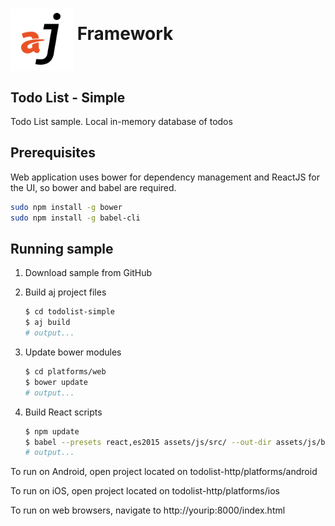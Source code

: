 # <img src="https://raw.githubusercontent.com/bfortunato/aj-framework/master/doc/images/aj.png" height="100" align="middle" /> Framework

## Todo List - Simple
Todo List sample. Local in-memory database of todos

## Prerequisites
Web application uses bower for dependency management and ReactJS for the UI, so bower and babel are required.

```bash
sudo npm install -g bower
sudo npm install -g babel-cli
```

## Running sample
1. Download sample from GitHub
2. Build aj project files
     ```bash
     $ cd todolist-simple
     $ aj build
     # output...
     ```
     
3. Update bower modules
     ```bash
     $ cd platforms/web
     $ bower update
     # output...
     ```
     
4. Build React scripts
     ```bash
     $ npm update
     $ babel --presets react,es2015 assets/js/src/ --out-dir assets/js/build
     # output...
     ```
     




To run on Android, open project located on todolist-http/platforms/android

To run on iOS, open project located on todolist-http/platforms/ios

To run on web browsers, navigate to http://yourip:8000/index.html
